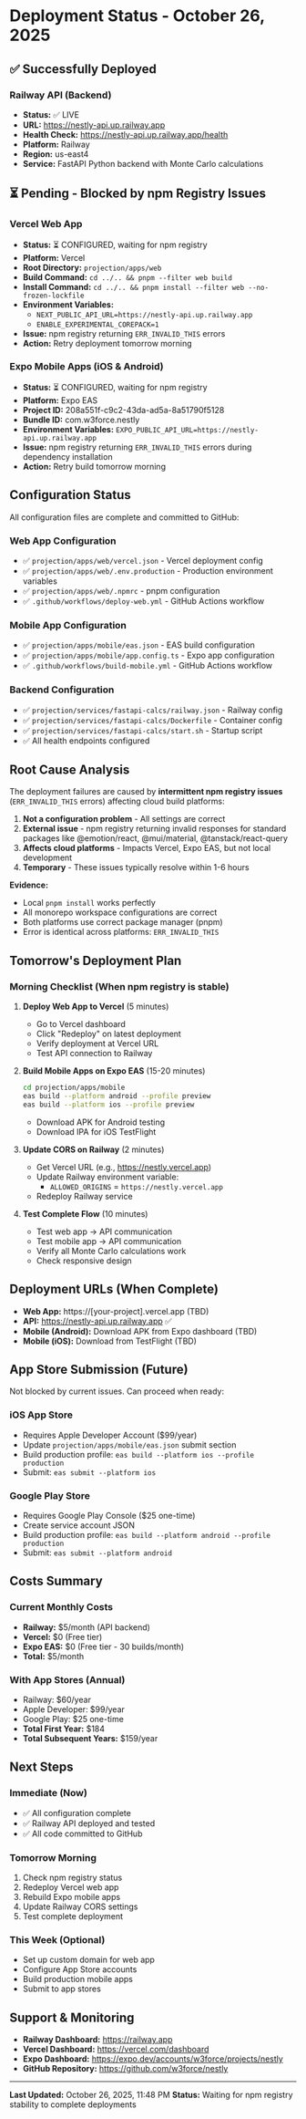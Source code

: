 # Deployment Status - October 26, 2025

## ✅ Successfully Deployed

### Railway API (Backend)
- **Status:** ✅ LIVE
- **URL:** https://nestly-api.up.railway.app
- **Health Check:** https://nestly-api.up.railway.app/health
- **Platform:** Railway
- **Region:** us-east4
- **Service:** FastAPI Python backend with Monte Carlo calculations

## ⏳ Pending - Blocked by npm Registry Issues

### Vercel Web App
- **Status:** ⏳ CONFIGURED, waiting for npm registry
- **Platform:** Vercel
- **Root Directory:** `projection/apps/web`
- **Build Command:** `cd ../.. && pnpm --filter web build`
- **Install Command:** `cd ../.. && pnpm install --filter web --no-frozen-lockfile`
- **Environment Variables:** 
  - `NEXT_PUBLIC_API_URL=https://nestly-api.up.railway.app`
  - `ENABLE_EXPERIMENTAL_COREPACK=1`
- **Issue:** npm registry returning `ERR_INVALID_THIS` errors
- **Action:** Retry deployment tomorrow morning

### Expo Mobile Apps (iOS & Android)
- **Status:** ⏳ CONFIGURED, waiting for npm registry
- **Platform:** Expo EAS
- **Project ID:** 208a551f-c9c2-43da-ad5a-8a51790f5128
- **Bundle ID:** com.w3force.nestly
- **Environment Variables:** `EXPO_PUBLIC_API_URL=https://nestly-api.up.railway.app`
- **Issue:** npm registry returning `ERR_INVALID_THIS` errors during dependency installation
- **Action:** Retry build tomorrow morning

## Configuration Status

All configuration files are complete and committed to GitHub:

### Web App Configuration
- ✅ `projection/apps/web/vercel.json` - Vercel deployment config
- ✅ `projection/apps/web/.env.production` - Production environment variables
- ✅ `projection/apps/web/.npmrc` - pnpm configuration
- ✅ `.github/workflows/deploy-web.yml` - GitHub Actions workflow

### Mobile App Configuration
- ✅ `projection/apps/mobile/eas.json` - EAS build configuration
- ✅ `projection/apps/mobile/app.config.ts` - Expo app configuration
- ✅ `.github/workflows/build-mobile.yml` - GitHub Actions workflow

### Backend Configuration
- ✅ `projection/services/fastapi-calcs/railway.json` - Railway config
- ✅ `projection/services/fastapi-calcs/Dockerfile` - Container config
- ✅ `projection/services/fastapi-calcs/start.sh` - Startup script
- ✅ All health endpoints configured

## Root Cause Analysis

The deployment failures are caused by **intermittent npm registry issues** (`ERR_INVALID_THIS` errors) affecting cloud build platforms:

1. **Not a configuration problem** - All settings are correct
2. **External issue** - npm registry returning invalid responses for standard packages like @emotion/react, @mui/material, @tanstack/react-query
3. **Affects cloud platforms** - Impacts Vercel, Expo EAS, but not local development
4. **Temporary** - These issues typically resolve within 1-6 hours

**Evidence:**
- Local `pnpm install` works perfectly
- All monorepo workspace configurations are correct
- Both platforms use correct package manager (pnpm)
- Error is identical across platforms: `ERR_INVALID_THIS`

## Tomorrow's Deployment Plan

### Morning Checklist (When npm registry is stable)

1. **Deploy Web App to Vercel** (5 minutes)
   - Go to Vercel dashboard
   - Click "Redeploy" on latest deployment
   - Verify deployment at Vercel URL
   - Test API connection to Railway

2. **Build Mobile Apps on Expo EAS** (15-20 minutes)
   ```bash
   cd projection/apps/mobile
   eas build --platform android --profile preview
   eas build --platform ios --profile preview
   ```
   - Download APK for Android testing
   - Download IPA for iOS TestFlight

3. **Update CORS on Railway** (2 minutes)
   - Get Vercel URL (e.g., https://nestly.vercel.app)
   - Update Railway environment variable:
     - `ALLOWED_ORIGINS` = `https://nestly.vercel.app`
   - Redeploy Railway service

4. **Test Complete Flow** (10 minutes)
   - Test web app → API communication
   - Test mobile app → API communication
   - Verify all Monte Carlo calculations work
   - Check responsive design

## Deployment URLs (When Complete)

- **Web App:** https://[your-project].vercel.app (TBD)
- **API:** https://nestly-api.up.railway.app ✅
- **Mobile (Android):** Download APK from Expo dashboard (TBD)
- **Mobile (iOS):** Download from TestFlight (TBD)

## App Store Submission (Future)

Not blocked by current issues. Can proceed when ready:

### iOS App Store
- Requires Apple Developer Account ($99/year)
- Update `projection/apps/mobile/eas.json` submit section
- Build production profile: `eas build --platform ios --profile production`
- Submit: `eas submit --platform ios`

### Google Play Store
- Requires Google Play Console ($25 one-time)
- Create service account JSON
- Build production profile: `eas build --platform android --profile production`
- Submit: `eas submit --platform android`

## Costs Summary

### Current Monthly Costs
- **Railway:** $5/month (API backend)
- **Vercel:** $0 (Free tier)
- **Expo EAS:** $0 (Free tier - 30 builds/month)
- **Total:** $5/month

### With App Stores (Annual)
- Railway: $60/year
- Apple Developer: $99/year
- Google Play: $25 one-time
- **Total First Year:** $184
- **Total Subsequent Years:** $159/year

## Next Steps

### Immediate (Now)
- ✅ All configuration complete
- ✅ Railway API deployed and tested
- ✅ All code committed to GitHub

### Tomorrow Morning
1. Check npm registry status
2. Redeploy Vercel web app
3. Rebuild Expo mobile apps
4. Update Railway CORS settings
5. Test complete deployment

### This Week (Optional)
- Set up custom domain for web app
- Configure App Store accounts
- Build production mobile apps
- Submit to app stores

## Support & Monitoring

- **Railway Dashboard:** https://railway.app
- **Vercel Dashboard:** https://vercel.com/dashboard
- **Expo Dashboard:** https://expo.dev/accounts/w3force/projects/nestly
- **GitHub Repository:** https://github.com/w3force/nestly

---

**Last Updated:** October 26, 2025, 11:48 PM
**Status:** Waiting for npm registry stability to complete deployments

